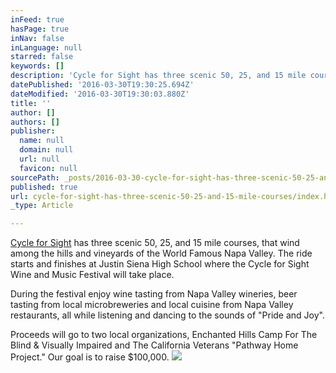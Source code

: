 ```yaml
---
inFeed: true
hasPage: true
inNav: false
inLanguage: null
starred: false
keywords: []
description: 'Cycle for Sight has three scenic 50, 25, and 15 mile courses, that wind among the hills and vineyards of the World Famous Napa Valley. The ride starts and finishes at Justin Siena High School where the Cycle for Sight Wine and Music Festival will take place.'
datePublished: '2016-03-30T19:30:25.694Z'
dateModified: '2016-03-30T19:30:03.880Z'
title: ''
author: []
authors: []
publisher:
  name: null
  domain: null
  url: null
  favicon: null
sourcePath: _posts/2016-03-30-cycle-for-sight-has-three-scenic-50-25-and-15-mile-courses.md
published: true
url: cycle-for-sight-has-three-scenic-50-25-and-15-mile-courses/index.html
_type: Article

---
```

[Cycle for Sight][0] has three scenic 50, 25, and 15 mile courses, that wind among the hills and vineyards of the World Famous Napa Valley. The ride starts and finishes at Justin Siena High School where the Cycle for Sight Wine and Music Festival will take place.

During the festival enjoy wine tasting from Napa Valley wineries, beer tasting from local microbreweries and local cuisine from Napa Valley restaurants, all while listening and dancing to the sounds of "Pride and Joy".

Proceeds will go to two local organizations, Enchanted Hills Camp For The Blind & Visually Impaired and The California Veterans "Pathway Home Project." Our goal is to raise $100,000\.
![](https://the-grid-user-content.s3-us-west-2.amazonaws.com/56514869-a1f6-4f99-88cd-8bac0a088fa9.jpg)

[0]: http://www.cycle4sight.com/